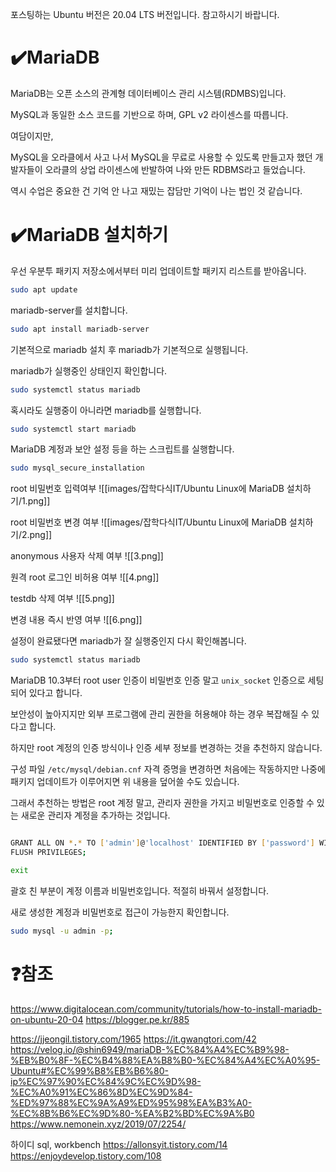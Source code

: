 
포스팅하는 Ubuntu 버전은 20.04 LTS 버전입니다. 참고하시기 바랍니다.

# ✔️MariaDB

MariaDB는 오픈 소스의 관계형 데이터베이스 관리 시스템(RDMBS)입니다.

MySQL과 동일한 소스 코드를 기반으로 하며, GPL v2 라이센스를 따릅니다.

여담이지만,

MySQL을 오라클에서 사고 나서 MySQL을 무료로 사용할 수 있도록 만들고자 했던 개발자들이 오라클의 상업 라이센스에 반발하여 나와 만든 RDBMS라고 들었습니다.

역시 수업은 중요한 건 기억 안 나고 재밌는 잡담만 기억이 나는 법인 것 같습니다.

# ✔️MariaDB 설치하기

우선 우분투 패키지 저장소에서부터 미리 업데이트할 패키지 리스트를 받아옵니다.

```bash
sudo apt update
```

mariadb-server를 설치합니다.

```bash
sudo apt install mariadb-server
```

기본적으로 mariadb 설치 후 mariadb가 기본적으로 실행됩니다.

mariadb가 실행중인 상태인지 확인합니다.

```bash
sudo systemctl status mariadb
```

혹시라도 실행중이 아니라면 mariadb를 실행합니다.

```bash
sudo systemctl start mariadb
```

MariaDB 계정과 보안 설정 등을 하는 스크립트를 실행합니다.

```bash
sudo mysql_secure_installation
```

root 비밀번호 입력여부
![[images/잡학다식IT/Ubuntu Linux에 MariaDB 설치하기/1.png]]

root 비밀번호 변경 여부
![[images/잡학다식IT/Ubuntu Linux에 MariaDB 설치하기/2.png]]

anonymous 사용자 삭제 여부
![[3.png]]

원격 root 로그인 비허용 여부
![[4.png]]

testdb 삭제 여부
![[5.png]]

변경 내용 즉시 반영 여부
![[6.png]]

설정이 완료됐다면 mariadb가 잘 실행중인지 다시 확인해봅니다.

```bash
sudo systemctl status mariadb
```

MariaDB 10.3부터 root user 인증이 비밀번호 인증 말고 `unix_socket` 인증으로 세팅되어 있다고 합니다.

보안성이 높아지지만 외부 프로그램에 관리 권한을 허용해야 하는 경우 복잡해질 수 있다고 합니다.

하지만 root 계정의 인증 방식이나 인증 세부 정보를 변경하는 것을 추천하지 않습니다.

구성 파일  `/etc/mysql/debian.cnf`  자격 증명을 변경하면 처음에는 작동하지만 나중에 패키지 업데이트가 이루어지면 위 내용을 덮어쓸 수도 있습니다.

그래서 추천하는 방법은 root 계정 말고, 관리자 권한을 가지고 비밀번호로 인증할 수 있는 새로운 관리자 계정을 추가하는 것입니다.

```bash

GRANT ALL ON *.* TO ['admin']@'localhost' IDENTIFIED BY ['password'] WITH GRANT OPTION;
FLUSH PRIVILEGES;

exit
```

괄호 친 부분이 계정 이름과 비밀번호입니다. 적절히 바꿔서 설정합니다.

새로 생성한 계정과 비밀번호로 접근이 가능한지 확인합니다.

```bash
sudo mysql -u admin -p;
```

# ❓참조

https://www.digitalocean.com/community/tutorials/how-to-install-mariadb-on-ubuntu-20-04
https://blogger.pe.kr/885

https://jjeongil.tistory.com/1965
https://it.gwangtori.com/42
https://velog.io/@shin6949/mariaDB-%EC%84%A4%EC%B9%98-%EB%B0%8F-%EC%B4%88%EA%B8%B0-%EC%84%A4%EC%A0%95-Ubuntu#%EC%99%B8%EB%B6%80-ip%EC%97%90%EC%84%9C%EC%9D%98-%EC%A0%91%EC%86%8D%EC%9D%84-%ED%97%88%EC%9A%A9%ED%95%98%EA%B3%A0-%EC%8B%B6%EC%9D%80-%EA%B2%BD%EC%9A%B0
https://www.nemonein.xyz/2019/07/2254/

하이디 sql, workbench
https://allonsyit.tistory.com/14
https://enjoydevelop.tistory.com/108